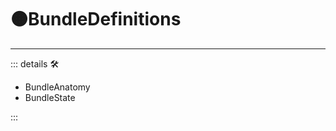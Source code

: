 # 🟠<motor>BundleDefinitions</motor>

---

<!-- =================================================== -->
<!-- =================================================== -->
<!-- =================================================== -->
<!-- =================================================== -->
<!-- =================================================== -->
::: details 🛠

- BundleAnatomy
- BundleState

:::

